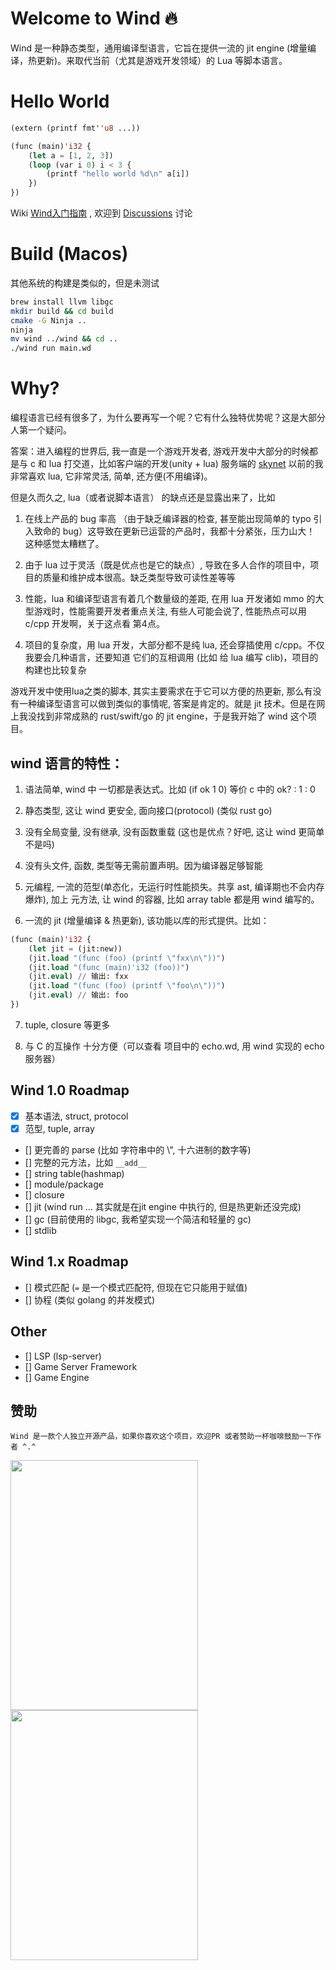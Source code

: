 # Welcome to Wind 🔥
Wind 是一种静态类型，通用编译型语言，它旨在提供一流的 jit engine (增量编译，热更新)。来取代当前（尤其是游戏开发领域）的 Lua 等脚本语言。

# Hello World
```lisp
(extern (printf fmt''u8 ...))

(func (main)'i32 {
    (let a = [1, 2, 3])
    (loop (var i 0) i < 3 {
        (printf "hello world %d\n" a[i])
    })
})
```
Wiki [Wind入门指南](https://github.com/julywind168/wind/wiki/Guides)
, 欢迎到 [Discussions](https://github.com/julywind168/wind/discussions) 讨论

# Build (Macos)
其他系统的构建是类似的，但是未测试
```bash
brew install llvm libgc
mkdir build && cd build
cmake -G Ninja ..
ninja
mv wind ../wind && cd ..
./wind run main.wd
```

# Why?
编程语言已经有很多了，为什么要再写一个呢？它有什么独特优势呢？这是大部分人第一个疑问。

答案：进入编程的世界后, 我一直是一个游戏开发者, 游戏开发中大部分的时候都是与 c 和 lua 打交道，比如客户端的开发(unity + lua) 服务端的 [skynet](https://github.com/cloudwu/skynet) 以前的我非常喜欢 lua, 它非常灵活, 简单, 还方便(不用编译)。

但是久而久之, lua（或者说脚本语言） 的缺点还是显露出来了，比如

1. 在线上产品的 bug 率高 （由于缺乏编译器的检查, 甚至能出现简单的 typo 引入致命的 bug）这导致在更新已运营的产品时，我都十分紧张，压力山大！ 这种感觉太糟糕了。

2. 由于 lua 过于灵活（既是优点也是它的缺点）, 导致在多人合作的项目中，项目的质量和维护成本很高。缺乏类型导致可读性差等等

3. 性能，lua 和编译型语言有着几个数量级的差距, 在用 lua 开发诸如 mmo 的大型游戏时，性能需要开发者重点关注, 有些人可能会说了, 性能热点可以用 c/cpp 开发啊，关于这点看 第4点。

4. 项目的复杂度，用 lua 开发，大部分都不是纯 lua, 还会穿插使用 c/cpp。不仅我要会几种语言，还要知道 它们的互相调用 (比如 给 lua 编写 clib)，项目的构建也比较复杂


游戏开发中使用lua之类的脚本, 其实主要需求在于它可以方便的热更新, 那么有没有一种编译型语言可以做到类似的事情呢, 答案是肯定的。就是 jit 技术。但是在网上我没找到非常成熟的 rust/swift/go 的 jit engine，于是我开始了 wind 这个项目。

## wind 语言的特性：

1. 语法简单, wind 中 一切都是表达式。比如 (if ok 1 0) 等价 c 中的  ok? : 1 : 0

2. 静态类型, 这让 wind 更安全, 面向接口(protocol) (类似 rust go)

3. 没有全局变量, 没有继承, 没有函数重载 (这也是优点？好吧, 这让 wind 更简单不是吗)

4. 没有头文件, 函数, 类型等无需前置声明。因为编译器足够智能

5. 元编程, 一流的范型(单态化，无运行时性能损失。共享 ast, 编译期也不会内存爆炸), 加上
元方法, 让 wind 的容器, 比如 array table 都是用 wind 编写的。

6. 一流的 jit (增量编译 & 热更新), 该功能以库的形式提供。比如：
```lisp
(func (main)'i32 {
    (let jit = (jit:new))
    (jit.load "(func (foo) (printf \"fxx\n\"))")
    (jit.load "(func (main)'i32 (foo))")
    (jit.eval) // 输出: fxx
    (jit.load "(func (foo) (printf \"foo\n\"))")
    (jit.eval) // 输出: foo
})
```
7. tuple, closure 等更多

8. 与 C 的互操作 十分方便（可以查看 项目中的 echo.wd, 用 wind 实现的 echo 服务器）

## Wind 1.0 Roadmap
- [x] 基本语法, struct, protocol
- [x] 范型, tuple, array
- [] 更完善的 parse (比如 字符串中的 \\", 十六进制的数字等)
- [] 完整的元方法，比如 `__add__`
- [] string table(hashmap)
- [] module/package
- [] closure
- [] jit (wind run ... 其实就是在jit engine 中执行的, 但是热更新还没完成)
- [] gc (目前使用的 libgc, 我希望实现一个简洁和轻量的 gc)
- [] stdlib

## Wind 1.x Roadmap
- [] 模式匹配 (`=` 是一个模式匹配符, 但现在它只能用于赋值)
- [] 协程 (类似 golang 的并发模式)

## Other
- [] LSP (lsp-server)
- [] Game Server Framework
- [] Game Engine

## 赞助
```
Wind 是一款个人独立开源产品，如果你喜欢这个项目，欢迎PR 或者赞助一杯咖啡鼓励一下作者 ^.^
```
<img src="https://github.com/julywind168/wind/wiki/img/wechatpay.png" align="left" height="400" width="300">
<img src="https://github.com/julywind168/wind/wiki/img/alipay.png" height="400" width="300">
